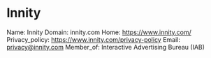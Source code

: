 
# Innity

Name: Innity
Domain: innity.com
Home: https://www.innity.com/
Privacy_policy: https://www.innity.com/privacy-policy
Email: privacy@innity.com
Member_of: Interactive Advertising Bureau (IAB)
